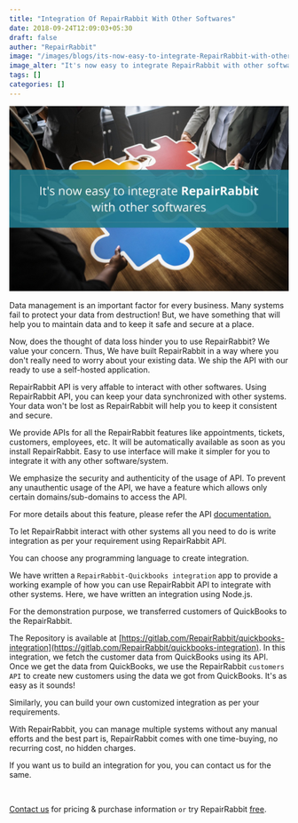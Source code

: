```yaml
---
title: "Integration Of RepairRabbit With Other Softwares"
date: 2018-09-24T12:09:03+05:30
draft: false
auther: "RepairRabbit"
image: "/images/blogs/its-now-easy-to-integrate-RepairRabbit-with-other-softwares.jpg"
image_alter: "It's now easy to integrate RepairRabbit with other softwares"
tags: []
categories: []
---
```


<img src="/images/blogs/its-now-easy-to-integrate-RepairRabbit-with-other-softwares.jpg" alt="It's now easy to integrate RepairRabbit with other softwares" />

Data management is an important factor for every business. Many systems fail to protect your data from destruction! But, we have something that will help you to maintain data and to keep it safe and secure at a place. 

Now, does the thought of data loss hinder you to use RepairRabbit?
We value your concern. Thus, We have built RepairRabbit in a way where you don't really need to worry about your existing data. We ship the API with our ready to use a self-hosted application.

RepairRabbit API is very affable to interact with other softwares. Using RepairRabbit API, you can keep your data synchronized with other systems. Your data won't be lost as RepairRabbit will help you to keep it consistent and secure.

We provide APIs for all the RepairRabbit features like appointments, tickets, customers, employees, etc.
It will be automatically available as soon as you install RepairRabbit. Easy to use interface will make it simpler for you to integrate it with any other software/system.

We emphasize the security and authenticity of the usage of API. To prevent any unauthentic usage of the API, we have a feature which allows only certain domains/sub-domains to access the API.

For more details about this feature, please refer the API [documentation.](https://kb.repairrabbit.co/api-references/how-to-use-repairrabbit-api)

To let RepairRabbit interact with other systems all you need to do is write integration as per your requirement using RepairRabbit API.

You can choose any programming language to create integration.

We have written a `RepairRabbit-Quickbooks integration` app to provide a working example of how you can use RepairRabbit API to integrate with other systems.
Here, we have written an integration using Node.js.

For the demonstration purpose, we transferred customers of QuickBooks to the RepairRabbit.

The Repository is available at [https://gitlab.com/RepairRabbit/quickbooks-integration](https://gitlab.com/RepairRabbit/quickbooks-integration). In this integration, we fetch the customer data from QuickBooks using its API. Once we get the data from QuickBooks, we use the RepairRabbit `customers API` to create new customers using the data we got from QuickBooks. It's as easy as it sounds!

Similarly, you can build your own customized integration as per your requirements. 

With RepairRabbit, you can manage multiple systems without any manual efforts and the best part is, RepairRabbit comes with one time-buying, no recurring cost, no hidden charges.

If you want us to build an integration for you, you can contact us for the same.

<br>

<a href="mailto:sales@repairrabbit.co?subject=Query of RepairRabbit" target="_blank">Contact us</a> for pricing & purchase information `or` try RepairRabbit <a href="https://demo.repairrabbit.co/admin" rel="noopener" target="_blank" title="RepairRabbit Demo">free</a>.

<br>
